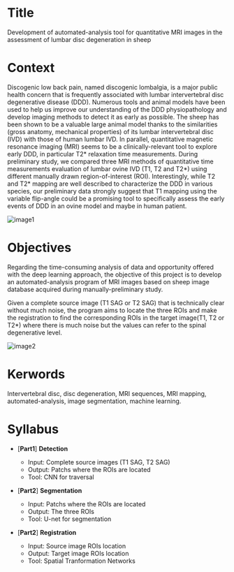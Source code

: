# Title
Development of automated-analysis tool for quantitative MRI images in the assessment of lumbar disc degeneration in sheep

# Context
Discogenic low back pain, named discogenic lombalgia, is a major public health concern that is
frequently associated with lumbar intervertebral disc degenerative disease (DDD). Numerous tools
and animal models have been used to help us improve our understanding of the DDD physiopathology
and develop imaging methods to detect it as early as possible. The sheep has been shown to be a
valuable large animal model thanks to the similarities (gross anatomy, mechanical properties) of its
lumbar intervertebral disc (IVD) with those of human lumbar IVD. In parallel, quantitative magnetic
resonance imaging (MRI) seems to be a clinically-relevant tool to explore early DDD, in particular
T2* relaxation time measurements. During preliminary study, we compared three MRI methods of
quantitative time measurements evaluation of lumbar ovine IVD (T1, T2 and T2*) using different
manually drawn region-of-interest (ROI). Interestingly, while T2 and T2* mapping are well described
to characterize the DDD in various species, our preliminary data strongly suggest that T1 mapping
using the variable flip-angle could be a promising tool to specifically assess the early events of
DDD in an ovine model and maybe in human patient.

![image1](https://github.com/chenqianben/Project-MRI-Segmentation/raw/master/images/src_tgt_images.PNG)

# Objectives
Regarding the time-consuming analysis of data and opportunity offered with the deep learning
approach, the objective of this project is to develop an automated-analysis program of MRI
images based on sheep image database acquired during manually-preliminary study. 

Given a complete source image (T1 SAG or T2 SAG) that is technically clear without much noise, the program
aims to locate the three ROIs and make the registration to find the corresponding ROIs in the target image(T1, T2 or T2*) where there is much noise but the values can refer to the spinal degenerative level.

![image2](https://github.com/chenqianben/Project-MRI-Segmentation/raw/master/images/three_ROIs.PNG)

# Kerwords
Intervertebral disc, disc degeneration, MRI sequences, MRI mapping, automated-analysis, image
segmentation, machine learning.

# Syllabus
- [__Part1__] __Detection__
  - Input: Complete source images (T1 SAG, T2 SAG)
  - Output: Patchs where the ROIs are located
  - Tool: CNN for traversal

- [__Part2__] __Segmentation__
  - Input: Patchs where the ROIs are located
  - Output: The three ROIs
  - Tool: U-net for segmentation
  
- [__Part2__] __Registration__
  - Input: Source image ROIs location 
  - Output: Target image ROIs location
  - Tool: Spatial Tranformation Networks
